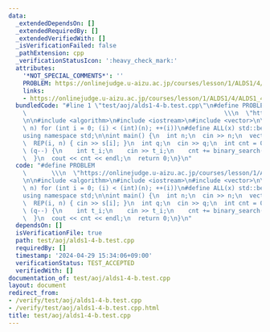 ```yaml
---
data:
  _extendedDependsOn: []
  _extendedRequiredBy: []
  _extendedVerifiedWith: []
  _isVerificationFailed: false
  _pathExtension: cpp
  _verificationStatusIcon: ':heavy_check_mark:'
  attributes:
    '*NOT_SPECIAL_COMMENTS*': ''
    PROBLEM: https://onlinejudge.u-aizu.ac.jp/courses/lesson/1/ALDS1/4/ALDS1_4_B
    links:
    - https://onlinejudge.u-aizu.ac.jp/courses/lesson/1/ALDS1/4/ALDS1_4_B
  bundledCode: "#line 1 \"test/aoj/alds1-4-b.test.cpp\"\n#define PROBLEM         \
    \                                                       \\\n  \"https://onlinejudge.u-aizu.ac.jp/courses/lesson/1/ALDS1/4/ALDS1_4_B\"\
    \n\n#include <algorithm>\n#include <iostream>\n#include <vector>\n\n#define REP(i,\
    \ n) for (int i = 0; (i) < (int)(n); ++(i))\n#define ALL(x) std::begin(x), std::end(x)\n\
    using namespace std;\n\nint main() {\n  int n;\n  cin >> n;\n  vector<int> s(n);\n\
    \  REP(i, n) { cin >> s[i]; }\n  int q;\n  cin >> q;\n  int cnt = 0;\n  while\
    \ (q--) {\n    int t_i;\n    cin >> t_i;\n    cnt += binary_search(ALL(s), t_i);\n\
    \  }\n  cout << cnt << endl;\n  return 0;\n}\n"
  code: "#define PROBLEM                                                         \
    \       \\\n  \"https://onlinejudge.u-aizu.ac.jp/courses/lesson/1/ALDS1/4/ALDS1_4_B\"\
    \n\n#include <algorithm>\n#include <iostream>\n#include <vector>\n\n#define REP(i,\
    \ n) for (int i = 0; (i) < (int)(n); ++(i))\n#define ALL(x) std::begin(x), std::end(x)\n\
    using namespace std;\n\nint main() {\n  int n;\n  cin >> n;\n  vector<int> s(n);\n\
    \  REP(i, n) { cin >> s[i]; }\n  int q;\n  cin >> q;\n  int cnt = 0;\n  while\
    \ (q--) {\n    int t_i;\n    cin >> t_i;\n    cnt += binary_search(ALL(s), t_i);\n\
    \  }\n  cout << cnt << endl;\n  return 0;\n}\n"
  dependsOn: []
  isVerificationFile: true
  path: test/aoj/alds1-4-b.test.cpp
  requiredBy: []
  timestamp: '2024-04-29 15:34:06+09:00'
  verificationStatus: TEST_ACCEPTED
  verifiedWith: []
documentation_of: test/aoj/alds1-4-b.test.cpp
layout: document
redirect_from:
- /verify/test/aoj/alds1-4-b.test.cpp
- /verify/test/aoj/alds1-4-b.test.cpp.html
title: test/aoj/alds1-4-b.test.cpp
---
```

